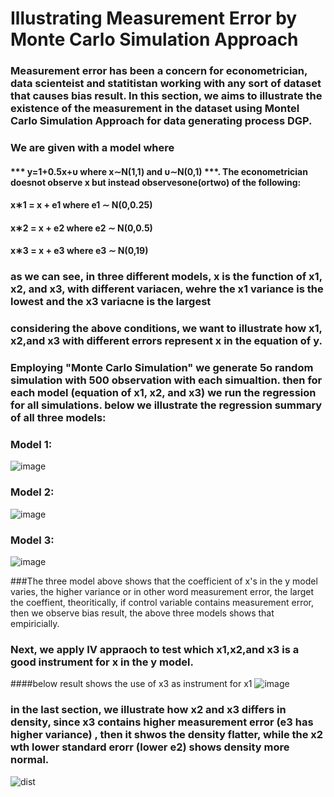 # Illustrating Measurement Error by Monte Carlo Simulation Approach
### Measurement error has been a concern for econometrician, data scienteist and statitistan working with any sort of dataset that causes bias result. In this section, we aims to illustrate the existence of the measurement in the dataset using Montel Carlo Simulation Approach for data generating process DGP. 
### We are given with a model where 
####                  *** y=1+0.5x+υ where  x∼N(1,1)  and  υ∼N(0,1) ***. The econometrician doesnot observe x but instead observesone(ortwo) of the following:
####                   x∗1 = x + e1 where e1 ∼ N(0,0.25) 
####                   x∗2 = x + e2 where e2 ∼ N(0,0.5) 
####                   x∗3 = x + e3 where e3 ∼ N(0,19)
### as we can see, in three different models, x is the function of x1, x2, and x3, with different variacen, wehre the x1 variance is the lowest and the x3 variacne is the largest
### considering the above conditions, we want to illustrate how x1, x2,and x3 with different errors represent x in the equation of y. 
### Employing "Monte Carlo Simulation" we generate 5o random simulation with 500 observation with each simualtion. then for each model (equation of x1, x2, and x3) we run the regression for all simulations. below we illustrate the regression summary of all three models:
### Model 1:
![image](https://github.com/mshirzad414/Measurement-Error-/assets/140922484/58715025-dffb-46fc-ae47-fe0027451956)

### Model 2:
![image](https://github.com/mshirzad414/Measurement-Error-/assets/140922484/cce72bb4-3c04-4477-a252-18c230104d13)

### Model 3: 
![image](https://github.com/mshirzad414/Measurement-Error-/assets/140922484/c98cd347-4c5c-4a32-aa6d-82dc4cd118fb)

###The three model above shows that the coefficient of x's in the y model varies, the higher variance or in other word measurement error, the larget the coeffient, theoritically, if control variable contains measurement error, then we observe bias result, the above three models shows that empiricially. 

### Next, we apply IV appraoch to test which x1,x2,and x3 is a good instrument for x in the y model. 
####below result shows the use of x3 as instrument for x1 
![image](https://github.com/mshirzad414/Measurement-Error-/assets/140922484/157e8683-ad1d-47bb-9fe2-a11ad9f5b297)

### in the last section, we illustrate how x2 and x3 differs in density, since x3 contains higher measurement error (e3 has higher variance) , then it shwos the density flatter, while the x2 wth lower standard erorr (lower e2) shows density more normal. 
![dist](https://github.com/mshirzad414/Measurement-Error-/assets/140922484/7e966b4d-9ef6-4a8a-a08d-53831ccc1299)






